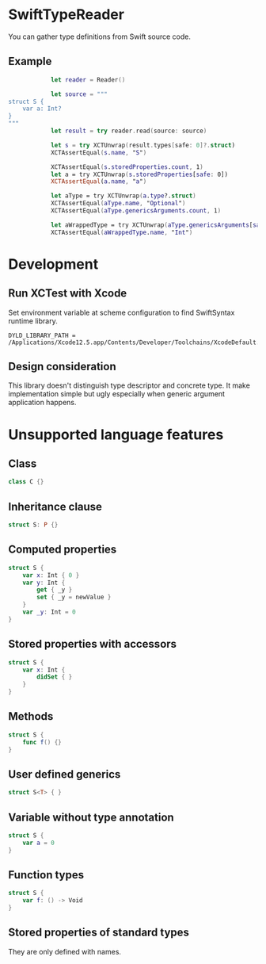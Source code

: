 # SwiftTypeReader

You can gather type definitions from Swift source code.

## Example

```swift
            let reader = Reader()

            let source = """
struct S {
    var a: Int?
}
"""
            let result = try reader.read(source: source)

            let s = try XCTUnwrap(result.types[safe: 0]?.struct)
            XCTAssertEqual(s.name, "S")

            XCTAssertEqual(s.storedProperties.count, 1)
            let a = try XCTUnwrap(s.storedProperties[safe: 0])
            XCTAssertEqual(a.name, "a")

            let aType = try XCTUnwrap(a.type?.struct)
            XCTAssertEqual(aType.name, "Optional")
            XCTAssertEqual(aType.genericsArguments.count, 1)

            let aWrappedType = try XCTUnwrap(aType.genericsArguments[safe: 0]?.struct)
            XCTAssertEqual(aWrappedType.name, "Int")
```

# Development

## Run XCTest with Xcode

Set environment variable at scheme configuration to find SwiftSyntax runtime library.

```
DYLD_LIBRARY_PATH = /Applications/Xcode12.5.app/Contents/Developer/Toolchains/XcodeDefault.xctoolchain/usr/lib/swift/macosx
```

## Design consideration

This library doesn't distinguish type descriptor and concrete type.
It make implementation simple but ugly especially when generic argument application happens.

# Unsupported language features

## Class

```swift
class C {}
```

## Inheritance clause

```swift
struct S: P {}
```

## Computed properties

```swift
struct S {
    var x: Int { 0 }
    var y: Int {
        get { _y }
        set { _y = newValue }
    }
    var _y: Int = 0
}
```

## Stored properties with accessors

```swift
struct S {
    var x: Int {
        didSet { }
    }
}
```

## Methods

```swift
struct S {
    func f() {}
}
```

## User defined generics

```swift
struct S<T> { }
```

## Variable without type annotation

```swift
struct S {
    var a = 0
}
```

## Function types

```swift
struct S {
    var f: () -> Void
}
```

## Stored properties of standard types

They are only defined with names.

